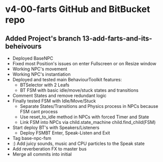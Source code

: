 # v4-00-farts GitHub and BitBucket repo
## Added Project's branch 13-add-farts-and-its-beheivours 
- Deployed BaseNPC
- Fixed most Position's issues on enter Fullscreen or on Resize window
- Working NPC's movement
- Working NPC's instantiation
- Deployed and tested main BehaviourToolkit features:
	- BTSelector with 2 Leafs
	- BT FSM with basic idle/move/stuck states and transitions
- Comment States and remove redundant logic
- Finally tested FSM with Idle/Move/Stuck
	- Separate States/Transitions and Physics process in NPCs 
	  because FSM cant process
	- Use reset_to_idle method in NPCs with forced Timer and State
	- Link FSM into NPCs via child.state_machine child.find_child(FSM)
- Start deploy BT's with Speakers/Listeners
	- Deploy FSMBT Enter, Speak-Listen and Exit
- Tag base-npc-fsm
- :) Add juicy sounds, music and CPU particles to the Speak state
- Add reverberation FX to master bus
- Merge all commits into initial
